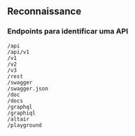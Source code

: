 ## Reconnaissance
### Endpoints para identificar uma API
```
/api
/api/v1
/v1
/v2
/v3
/rest 
/swagger 
/swagger.json
/doc 
/docs 
/graphql 
/graphiql 
/altair 
/playground
```
